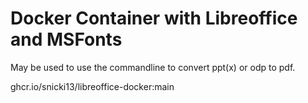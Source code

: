 # Docker Container with Libreoffice and MSFonts

May be used to use the commandline to convert ppt(x) or odp to pdf.

ghcr.io/snicki13/libreoffice-docker:main
